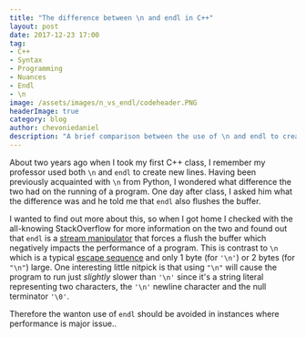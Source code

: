 ```yaml
---
title: "The difference between \n and endl in C++"
layout: post
date: 2017-12-23 17:00
tag:
- C++
- Syntax
- Programming
- Nuances
- Endl
- \n
image: /assets/images/n_vs_endl/codeheader.PNG
headerImage: true
category: blog
author: chevoniedaniel
description: "A brief comparison between the use of \n and endl to create new lines in C++"
---
```


About two years ago when I took my first C++ class, I remember my professor used both `\n` and `endl` to create new lines. Having been previously acquainted with `\n` from Python, I wondered what difference the two had on the running of a program. One day after class, I asked him what the difference was and he told me that `endl` also flushes the buffer.

I wanted to find out more about this, so when I got home I checked with the all-knowing StackOverflow for more information on the two and found out that `endl` is a [stream manipulator](http://www.cplusplus.com/reference/library/manipulators/ "cplusplus.com Stream Manipulator Reference") that forces a flush the buffer which negatively impacts the performance of a program. This is contrast to `\n` which is a typical [escape sequence](http://en.cppreference.com/w/cpp/language/escape "cppreference.com Escape Sequences Reference") and only 1 byte (for `'\n'`) or 2 bytes (for `"\n"`) large. One interesting little nitpick is that using `"\n"` will cause the program to run just _slightly_ slower than `'\n'` since it's a string literal representing two characters, the `'\n'` newline character and the null terminator `'\0'`.

Therefore the wanton use of `endl` should be avoided in instances where performance is major issue..